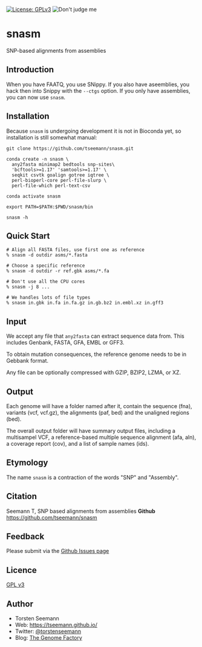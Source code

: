 [![License: GPLv3](https://img.shields.io/badge/License-GPL%20v3-blue.svg)](https://www.gnu.org/licenses/old-licenses/gpl-3.0.en.html)
![Don't judge me](https://img.shields.io/badge/Language-Perl_5-steelblue.svg)

# snasm

SNP-based alignments from assemblies

## Introduction

When you have FAATQ, you use SNippy.
If you also have aseemblies, you hack
then into Snippy with the `--ctgs` 
option. If you only have assemblies,
you can now use `snasm`.

## Installation

Because `snasm` is undergoing development
it is not in Bioconda yet, so installation
is still somewhat manual:
```
git clone https://github.com/tseemann/snasm.git

conda create -n snasm \
  any2fasta minimap2 bedtools snp-sites\
  'bcftools>=1.17' 'samtools>=1.17' \
  seqkit csvtk goalign gotree iqtree \
  perl-bioperl-core perl-file-slurp \
  perl-file-which perl-text-csv

conda activate snasm

export PATH=$PATH:$PWD/snasm/bin

snasm -h
```

## Quick Start

```
# Align all FASTA files, use first one as reference
% snasm -d outdir asms/*.fasta

# Choose a specific reference
% snasm -d outdir -r ref.gbk asms/*.fa

# Don't use all the CPU cores
% snasm -j 8 ...

# We handles lots of file types
% snasm in.gbk in.fa in.fa.gz in.gb.bz2 in.embl.xz in.gff3

```
 
## Input

We accept any file that `any2fasta` 
can extract sequence data from.
This includes Genbank, FASTA, GFA,
EMBL or GFF3.

To obtain mutation consequences, the
reference genome needs to be in 
Gebbank format.

Any file can be optionally compressed
with GZIP, BZIP2, LZMA, or XZ.

## Output

Each genome will have a folder named 
after it, contain the sequence (fna),
variants (vcf, vcf.gz), the alignments
(paf, bed) and the unaligned regions (bed).

The overall output folder will have
summary output files, including a
multisampel VCF, a reference-based
multiple sequence alignment (afa, aln),
a coverage report (cov), and a list
of sample names (ids).


## Etymology

The name `snasm` is a contraction of the
words "SNP" and "Assembly".

## Citation

Seemann T, SNP based alignments from assemblies  **Github** https://github.com/tseemann/snasm

## Feedback

Please submit via the [Github Issues page](https://github.com/tseemann/snasm/issues)

## Licence

[GPL v3](https://raw.githubusercontent.com/tseemann/snasm/master/LICENSE)

## Author

* Torsten Seemann
* Web: https://tseemann.github.io/
* Twitter: [@torstenseemann](https://twitter.com/torstenseemann)
* Blog: [The Genome Factory](https://thegenomefactory.blogspot.com/)

